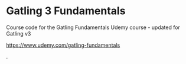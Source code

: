 Gatling 3 Fundamentals
=========================

Course code for the Gatling Fundamentals Udemy course - updated for Gatling v3

https://www.udemy.com/gatling-fundamentals

.
